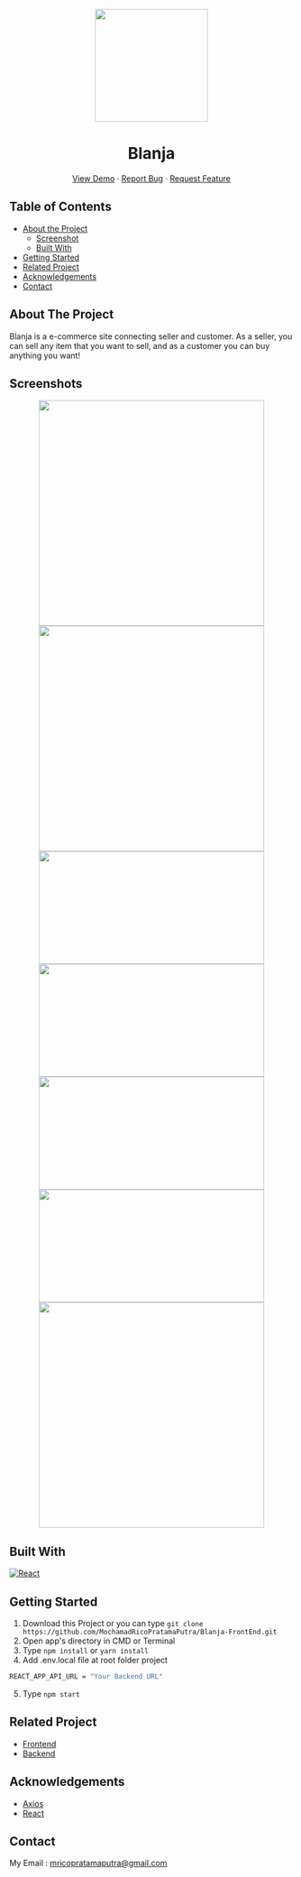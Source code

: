 <p align="center">
  <image align="center" width="200" src='./src/assets/Group 1158.svg' />
  <h1 align='center'>Blanja</h1>
</p>
<p align="center">
  </p>
  <p align="center">
    <a href="https://blanja-rico.herokuapp.com/">View Demo</a>
    ·
    <a href="https://github.com/MochamadRicoPratamaPutra/Blanja-FrontEnd/issues">Report Bug</a>
    ·
    <a href="https://github.com/MochamadRicoPratamaPutra/Blanja-FrontEnd/pulls">Request Feature</a>
  </p>

<!-- TABLE OF CONTENTS -->
## Table of Contents

* [About the Project](#about-the-project)
  * [Screenshot](#screenshots)
  * [Built With](#built-with)
* [Getting Started](#getting-started)
* [Related Project](#related-project)
* [Acknowledgements](#acknowledgements)
* [Contact](#contact)

<!-- ABOUT THE PROJECT -->
## About The Project

Blanja is a e-commerce site connecting seller and customer.
As a seller, you can sell any item that you want to sell, and as a customer you can buy anything you want!

## Screenshots
<p align="center">
  <image src='https://i.imgur.com/tKdWNx1.png' width=400px/>
  <image src='https://i.imgur.com/ZHNU06f.jpg' width=400px/>
  <image src='https://i.imgur.com/kSh1Xl7.jpg' width=400px height=200px/>
  <image src='https://i.imgur.com/2uyeed4.png' width=400px height=200px/>
  <image src='https://i.imgur.com/WZKni8k.png' width=400px height=200px/>
  <image src='https://cdn.discordapp.com/attachments/886981620186357770/889913899946754048/unknown.png' width=400px height=200px/>
  <image src='https://i.imgur.com/g4HAyjz.png' width=400px/>
</p>

## Built With

[![React](https://img.shields.io/badge/React-17.0.2-blue)](https://reactjs.org/)

<!-- GETTING STARTED -->

## Getting Started

1. Download this Project or you can type `git clone https://github.com/MochamadRicoPratamaPutra/Blanja-FrontEnd.git`
2. Open app's directory in CMD or Terminal
3. Type `npm install` or `yarn install`
4. Add .env.local file at root folder project

```sh
REACT_APP_API_URL = "Your Backend URL"
```

5. Type `npm start`

<!-- RELATED PROJECT -->

## Related Project

- [Frontend](https://github.com/MochamadRicoPratamaPutra/Blanja-FrontEnd)
- [Backend](https://github.com/MochamadRicoPratamaPutra/Backend-Blanja)

<!-- ACKNOWLEDGEMENTS -->
## Acknowledgements

- [Axios](https://www.npmjs.com/package/axios)
- [React](https://reactjs.org/)

<!-- CONTACT -->
## Contact

My Email : mricopratamaputra@gmail.com
